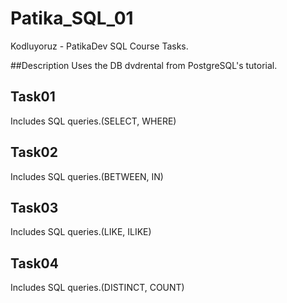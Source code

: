 # Patika_SQL_01
Kodluyoruz - PatikaDev SQL Course Tasks.

##Description
Uses the DB dvdrental from PostgreSQL's tutorial.

## Task01
Includes SQL queries.(SELECT, WHERE)

## Task02
Includes SQL queries.(BETWEEN, IN)

## Task03
Includes SQL queries.(LIKE, ILIKE)

## Task04
Includes SQL queries.(DISTINCT, COUNT)
